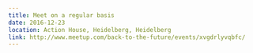 ```yaml
---
title: Meet on a regular basis
date: 2016-12-23
location: Action House, Heidelberg, Heidelberg
link: http://www.meetup.com/back-to-the-future/events/xvgdrlyvqbfc/
---
```

